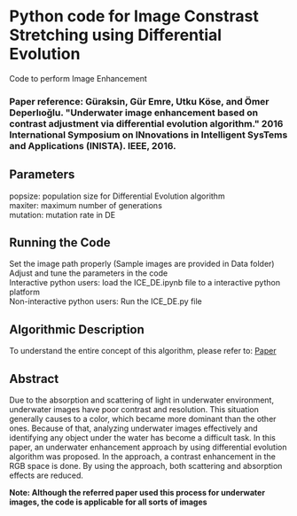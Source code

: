 # Python code for Image Constrast Stretching using Differential Evolution

Code to perform Image Enhancement

### Paper reference: Güraksin, Gür Emre, Utku Köse, and Ömer Deperlıoğlu. "Underwater image enhancement based on contrast adjustment via differential evolution algorithm." 2016 International Symposium on INnovations in Intelligent SysTems and Applications (INISTA). IEEE, 2016.

## Parameters
popsize: population size for Differential Evolution algorithm\
maxiter: maximum number of generations\
mutation: mutation rate in DE

## Running the Code
Set the image path properly (Sample images are provided in Data folder)\
Adjust and tune the parameters in the code\
Interactive python users: load the ICE_DE.ipynb file to a interactive python platform\
Non-interactive python users: Run the ICE_DE.py file

## Algorithmic Description
To understand the entire concept of this algorithm, please refer to: [Paper](https://ieeexplore.ieee.org/abstract/document/7571849)

## Abstract
Due to the absorption and scattering of light in underwater environment, underwater images have poor contrast and resolution. This situation generally causes to a color, which became more dominant than the other ones. Because of that, analyzing underwater images effectively and identifying any object under the water has become a difficult task. In this paper, an underwater enhancement approach by using differential evolution algorithm was proposed. In the approach, a contrast enhancement in the RGB space is done. By using the approach, both scattering and absorption effects are reduced.

**Note: Although the referred paper used this process for underwater images, the code is applicable for all sorts of images**
